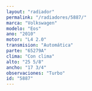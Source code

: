 ```yaml
---
layout: "radiador"
permalink: "/radiadores/5887/"
marca: "Volkswagen"
modelo: "Eos"
ano: "2010"
motor: "L4 2.0"
transmision: "Automática"
parte: "65279A"
clima: "Con clima"
alto: "25 5/8"
ancho: "17 3/4"
observaciones: "Turbo"
id: "5887"
---
```


